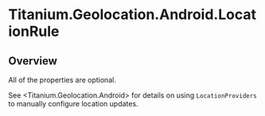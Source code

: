 # Titanium.Geolocation.Android.LocationRule

<TypeHeader/>

## Overview

All of the properties are optional.

See <Titanium.Geolocation.Android> for details on using `LocationProviders` to
manually configure location updates.

<ApiDocs/>
